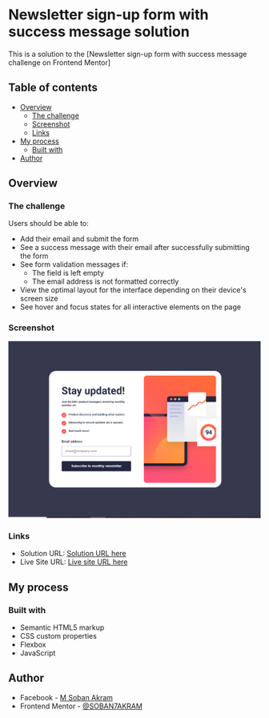 # Newsletter sign-up form with success message solution

This is a solution to the [Newsletter sign-up form with success message challenge on Frontend Mentor]

## Table of contents

- [Overview](#overview)
  - [The challenge](#the-challenge)
  - [Screenshot](#screenshot)
  - [Links](#links)
- [My process](#my-process)
  - [Built with](#built-with)
- [Author](#author)

## Overview

### The challenge

Users should be able to:

- Add their email and submit the form
- See a success message with their email after successfully submitting the form
- See form validation messages if:
  - The field is left empty
  - The email address is not formatted correctly
- View the optimal layout for the interface depending on their device's screen size
- See hover and focus states for all interactive elements on the page

### Screenshot

![Alt text](design/desktop-design.png)

### Links

- Solution URL: [Solution URL here](https://github.com/SOBAN7AKRAM/Newsletter-SignUp-Form)
- Live Site URL: [Live site URL here](https://soban7akram.github.io/Newsletter-SignUp-Form/)

## My process

### Built with

- Semantic HTML5 markup
- CSS custom properties
- Flexbox
- JavaScript

## Author

- Facebook - [M Soban Akram](https://www.facebook.com/msnbanch.soban?mibextid=ZbWKwL)
- Frontend Mentor - [@SOBAN7AKRAM](https://www.frontendmentor.io/profile/SOBAN7AKRAM)